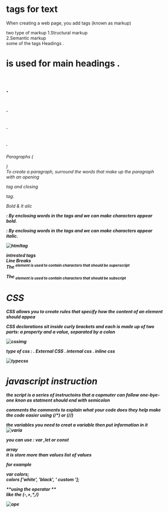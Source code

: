 # tags for text 
When creating a web page, you add tags
(known as markup)

two type of markup 
1.Structural markup  
2.Semantic markup  
 some of the tags 
Headings
. <h1>  is used for main headings
. <h2>  
. <h3>  
. <h4>  
. <h5>  
. <h6>  

Paragraphs ( <p> )  
To create a paragraph, surround
the words that make up the
paragraph with an opening <p>
tag and closing </p> tag.  



Bold & It alic

<b> : By enclosing words in the tags
<b> and </b> we can make
characters appear bold.  


<i> : By enclosing words in the tags
<i> and </i> we can make
characters appear italic.   
 
![htmltag](https://mason.gmu.edu/~kshiffl4/375/HTML_Tags.jpg)

intrested tags 
<br />  Line Breaks  
 The <sup> element is used
to contain characters that
should be superscript   
 

The <sub> element is used to
contain characters that should
be subscript  

# CSS 
CSS allows you to create rules that specify how the content of
an element should appea

CSS declarations sit inside curly brackets and each is made up of two
parts: a property and a value, separated by a colon

![cssimg](https://ingzha.com/wp-content/uploads/2020/03/css-declaration-small.png)



type of css :
. External CSS
. internal css 
. inline css 

![typecss](https://static.javatpoint.com/csspages/images/types-of-css.png)

# javascript instruction 
the script is a series of instructoins that a copmuter can follow one-bye-one 
knon as statment should end with semicolon 


**comments**
the comments to explain what your code does they help make the code easier
using (/*) or (//)
 

the variables 
you need to creat a variable then put information in it 
![varia](https://lh3.googleusercontent.com/-YXC3gtpMlko/X3HA5DHH6MI/AAAAAAAAB3Q/VYM81zAFldY-cItuj7GMYA0Xy7Fy0GWBgCLcBGAsYHQ/image.png)

you can use :
var ,let or const

**array**  
it is  store more than values list of values 

for example   

var colors;  
colors ['white', 'black', ' custom '];  

**using the operator **  
like the (-,+,*,/)

![ope](https://www.devopsschool.com/blog/wp-content/uploads/2020/07/JavaScript-Arithmatic-Operators.png)